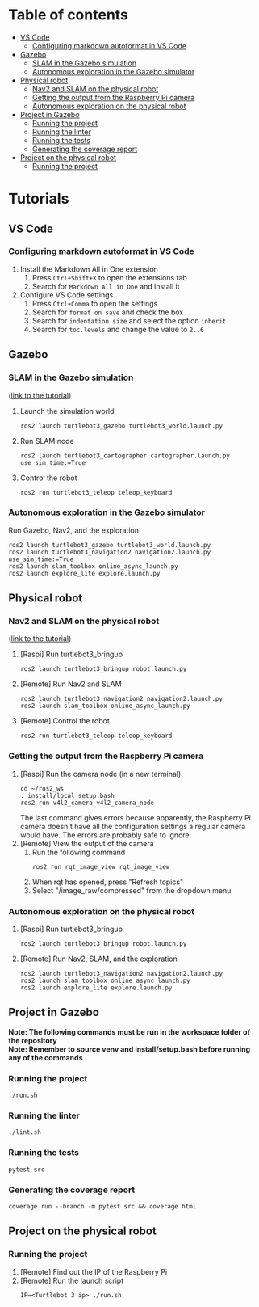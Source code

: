 # Table of contents

- [VS Code](#vs-code)
    - [Configuring markdown autoformat in VS Code](#configuring-markdown-autoformat-in-vs-code)
- [Gazebo](#gazebo)
    - [SLAM in the Gazebo simulation](#slam-in-the-gazebo-simulation)
    - [Autonomous exploration in the Gazebo simulator](#autonomous-exploration-in-the-gazebo-simulator)
- [Physical robot](#physical-robot)
    - [Nav2 and SLAM on the physical robot](#nav2-and-slam-on-the-physical-robot)
    - [Getting the output from the Raspberry Pi camera](#getting-the-output-from-the-raspberry-pi-camera)
    - [Autonomous exploration on the physical robot](#autonomous-exploration-on-the-physical-robot)
- [Project in Gazebo](#project-in-gazebo)
    - [Running the project](#running-the-project)
    - [Running the linter](#running-the-linter)
    - [Running the tests](#running-the-tests)
    - [Generating the coverage report](#generating-the-coverage-report)
- [Project on the physical robot](#project-on-the-physical-robot)
    - [Running the project](#running-the-project-1)

# Tutorials

## VS Code

### Configuring markdown autoformat in VS Code

1. Install the Markdown All in One extension
    1. Press `Ctrl+Shift+X` to open the extensions tab
    2. Search for `Markdown All in One` and install it
2. Configure VS Code settings
    1. Press `Ctrl+Comma` to open the settings
    2. Search for `format on save` and check the box
    3. Search for `indentation size` and select the option `inherit`
    4. Search for `toc.levels` and change the value to `2..6`

## Gazebo

### SLAM in the Gazebo simulation

([link to the tutorial](https://emanual.robotis.com/docs/en/platform/turtlebot3/slam_simulation/))

1. Launch the simulation world
    ```
    ros2 launch turtlebot3_gazebo turtlebot3_world.launch.py
    ```
2. Run SLAM node
    ```
    ros2 launch turtlebot3_cartographer cartographer.launch.py use_sim_time:=True
    ```
3. Control the robot
    ```
    ros2 run turtlebot3_teleop teleop_keyboard
    ```

### Autonomous exploration in the Gazebo simulator

Run Gazebo, Nav2, and the exploration

```
ros2 launch turtlebot3_gazebo turtlebot3_world.launch.py
ros2 launch turtlebot3_navigation2 navigation2.launch.py use_sim_time:=True
ros2 launch slam_toolbox online_async_launch.py
ros2 launch explore_lite explore.launch.py
```

## Physical robot

### Nav2 and SLAM on the physical robot

([link to the tutorial](https://navigation.ros.org/tutorials/docs/navigation2_with_slam.html))

1. [Raspi] Run turtlebot3_bringup
    ```
    ros2 launch turtlebot3_bringup robot.launch.py
    ```
2. [Remote] Run Nav2 and SLAM
    ```
    ros2 launch turtlebot3_navigation2 navigation2.launch.py
    ros2 launch slam_toolbox online_async_launch.py
    ```
3. [Remote] Control the robot
    ```
    ros2 run turtlebot3_teleop teleop_keyboard
    ```

### Getting the output from the Raspberry Pi camera

1. [Raspi] Run the camera node (in a new terminal)
    ```
    cd ~/ros2_ws
    . install/local_setup.bash
    ros2 run v4l2_camera v4l2_camera_node
    ```
   The last command gives errors because apparently, the Raspberry Pi camera doesn't have all the configuration settings
   a regular camera would have. The errors are probably safe to ignore.
2. [Remote] View the output of the camera
    1. Run the following command
       ```
       ros2 run rqt_image_view rqt_image_view
       ```
    2. When rqt has opened, press "Refresh topics"
    3. Select "/image_raw/compressed" from the dropdown menu

### Autonomous exploration on the physical robot

1. [Raspi] Run turtlebot3_bringup
    ```
    ros2 launch turtlebot3_bringup robot.launch.py
    ```
2. [Remote] Run Nav2, SLAM, and the exploration
    ```
    ros2 launch turtlebot3_navigation2 navigation2.launch.py
    ros2 launch slam_toolbox online_async_launch.py
    ros2 launch explore_lite explore.launch.py
    ```

## Project in Gazebo

**Note: The following commands must be run in the workspace folder of the repository**  
**Note: Remember to source venv and install/setup.bash before running any of the commands**

### Running the project

```
./run.sh
```

### Running the linter

```
./lint.sh
```

### Running the tests

```
pytest src
```

### Generating the coverage report

```
coverage run --branch -m pytest src && coverage html
```

## Project on the physical robot

### Running the project

1. [Remote] Find out the IP of the Raspberry Pi
2. [Remote] Run the launch script
    ```
    IP=<Turtlebot 3 ip> ./run.sh
    ```